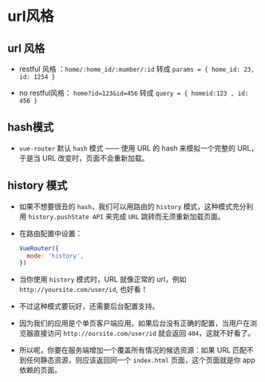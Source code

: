 # url风格

## url 风格

  - restful 风格 ：`home/:home_id/:mumber/:id` 转成 `params = { home_id: 23, id: 1254 }`

  - no restful风格： `home?id=123&id=456` 转成 `query = { homeid:123 , id: 456 }`

## hash模式

  - `vue-router` 默认 `hash` 模式 —— 使用 URL 的 hash 来模拟一个完整的 URL，于是当 URL 改变时，页面不会重新加载。

## history 模式

  - 如果不想要很丑的 `hash`，我们可以用路由的 `history` 模式，这种模式充分利用 `history.pushState API` 来完成 `URL` 跳转而无须重新加载页面。

  - 在路由配置中设置：

    ```javascript
    VueRouter({
      mode: 'history',
    })
    ```

  - 当你使用 `history` 模式时，URL 就像正常的 url，例如 `http://yoursite.com/user/id`, 也好看！

  - 不过这种模式要玩好，还需要后台配置支持。

  - 因为我们的应用是个单页客户端应用，如果后台没有正确的配置，当用户在浏览器直接访问 `http://oursite.com/user/id` 就会返回 `404`，这就不好看了。

  - 所以呢，你要在服务端增加一个覆盖所有情况的候选资源：如果 URL 匹配不到任何静态资源，则应该返回同一个 `index.html` 页面，这个页面就是你 app 依赖的页面。
